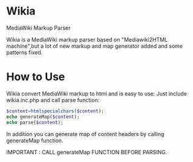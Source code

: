 Wikia
=====

MediaWiki Markup Parser

Wikia is a MediaWiki markup parser based on "Mediawiki2HTML machine",but a lot of new markup and map generator added and
some patterns fixed.

How to Use
===
Wikia convert MediaWiki markup to html and is easy to use:
Just include wikia.inc.php and call parse function:

```php
$content=htmlspecialchars($content);
echo generateMap($content);
echo parse($content);
```

In addition you can generate map of content headers by calling generateMap function.

IMPORTANT : CALL generateMap FUNCTION BEFORE PARSING.
